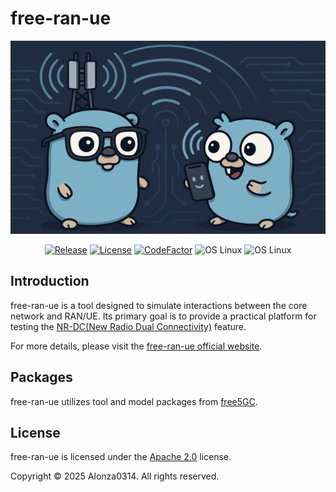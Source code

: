 # free-ran-ue

![free-ran-ue](/doc/image/free-ran-ue.jpg)

<p align="center">
<a href="https://github.com/Alonza0314/free-ran-ue/releases"><img src="https://img.shields.io/github/v/release/Alonza0314/free-ran-ue?color=orange" alt="Release"/></a>
<a href="https://github.com/Alonza0314/free-ran-ue/blob/main/LICENSE"><img src="https://img.shields.io/github/license/Alonza0314/free-ran-ue?color=blue" alt="License"/></a>
<a href="https://www.codefactor.io/repository/github/Alonza0314/free-ran-ue"><img src="https://www.codefactor.io/repository/github/Alonza0314/free-ran-ue/badge" alt="CodeFactor"/></a>
<img src="https://img.shields.io/badge/control%20plane-functional-green" alt="OS Linux"/>  
<img src="https://img.shields.io/badge/data%20plane-functional-green" alt="OS Linux"/>
</p>

## Introduction

free-ran-ue is a tool designed to simulate interactions between the core network and RAN/UE. Its primary goal is to provide a practical platform for testing the [NR-DC(New Radio Dual Connectivity)](https://free5gc.org/blog/20250219/20250219/) feature.

For more details, please visit the [free-ran-ue official website](https://alonza0314.github.io/free-ran-ue/).

## Packages

free-ran-ue utilizes tool and model packages from [free5GC](https://github.com/free5gc).

## License

free-ran-ue is licensed under the [Apache 2.0](LICENSE) license.

Copyright © 2025 Alonza0314. All rights reserved.
